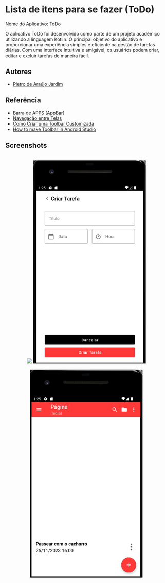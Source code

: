 
# Lista de itens para se fazer (ToDo)

Nome do Aplicativo: ToDo

O aplicativo ToDo foi desenvolvido como parte de um projeto acadêmico utilizando a linguagem Kotlin. O principal objetivo do aplicativo é proporcionar uma experiência simples e eficiente na gestão de tarefas diárias. Com uma interface intuitiva e amigável, os usuários podem criar, editar e excluir tarefas de maneira fácil.


## Autores

- [Pietro de Araújo Jardim](https://github.com/pietroaraujo03)


## Referência

 - [Barra de APPS (AppBar)](https://developer.android.com/develop/ui/views/components/appbar?hl=pt-br)
 - [Navegação entre Telas](https://www.youtube.com/watch?v=McvhwErPivA&t=854s)
 - [Como Criar uma Toolbar Customizada](https://www.youtube.com/watch?v=EYuwQGhC8zs&t=1092s)
 - [How to make Toolbar in Android Studio](https://www.youtube.com/watch?v=Dt2L6D27PtE)

## Screenshots

<br>
<div align="center">
<img src="screenshots/Página%20Inicial.png" width="350px" /> <img src="screenshots/Criar%20Tarefa.png" width="350px" />
</div>

<br>
<div align="center">
<img src="screenshots/Resultado.png" width="350px" />
</div>

